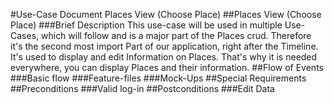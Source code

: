 #Use-Case Document Places View (Choose Place)
##Places View (Choose Place)
###Brief Description
This use-case will be used in multiple Use-Cases, which will follow and is a major part of the Places crud.
Therefore it's the second most import Part of our application, right after the Timeline. It's used to display and edit Information on Places. That's why it is needed everywhere, you can display Places and their information.
##Flow of Events
###Basic flow
###Feature-files
###Mock-Ups
##Special Requirements
##Preconditions
###Valid log-in
##Postconditions
###Edit Data
